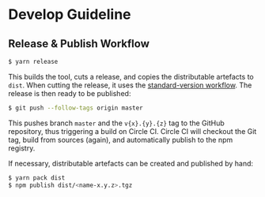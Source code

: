 Develop Guideline
=================


## Release & Publish Workflow

```bash
$ yarn release
```

This builds the tool, cuts a release, and copies the distributable artefacts to `dist`.
When cutting the release, it uses the [standard-version workflow](https://github.com/conventional-changelog/standard-version).
The release is then ready to be published:

```bash
$ git push --follow-tags origin master
```

This pushes branch `master` and the `v{x}.{y}.{z}` tag to the GitHub repository, thus triggering a build on Circle CI.
Circle CI will checkout the Git tag, build from sources (again), and automatically publish to the npm registry.

If necessary, distributable artefacts can be created and published by hand:

```bash
$ yarn pack dist
$ npm publish dist/<name-x.y.z>.tgz
```
